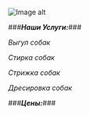 ![Image alt](https://besplatka.ua/aws/76/07/59/20/ezhednevnye-vyplaty-vygul-sobak-photo-c895.jpeg)

###***Наши Услуги:***###

*Выгул собак*

*Стирка собак*

*Стрижка собак*

*Дресировка собак*

###***Цены:***###

